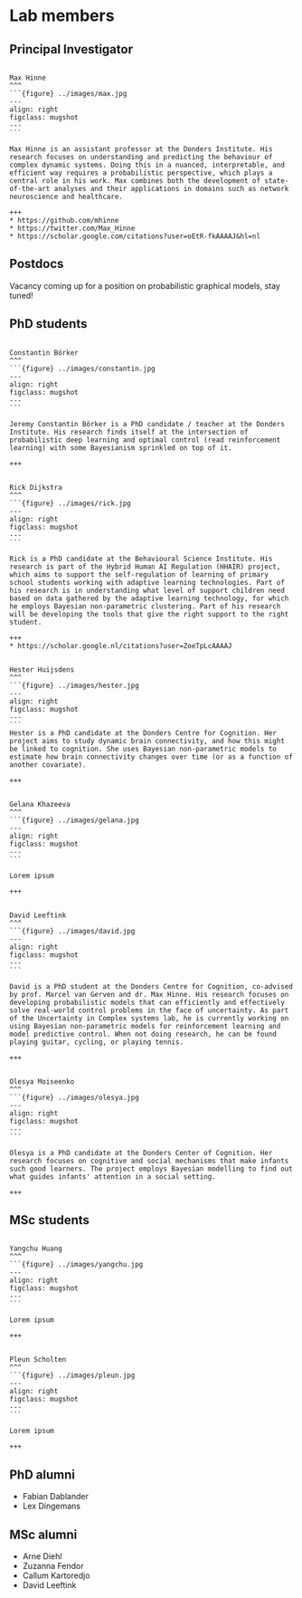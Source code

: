 # Lab members

## Principal Investigator

````{card} 

Max Hinne
^^^
```{figure} ../images/max.jpg
---
align: right
figclass: mugshot
---
```

Max Hinne is an assistant professor at the Donders Institute. His research focuses on understanding and predicting the behaviour of complex dynamic systems. Doing this in a nuanced, interpretable, and efficient way requires a probabilistic perspective, which plays a central role in his work. Max combines both the development of state-of-the-art analyses and their applications in domains such as network neuroscience and healthcare.

+++
* https://github.com/mhinne 
* https://twitter.com/Max_Hinne 
* https://scholar.google.com/citations?user=oEtR-fkAAAAJ&hl=nl
````



## Postdocs

Vacancy coming up for a position on probabilistic graphical models, stay tuned!

## PhD students

````{card} 

Constantin Börker
^^^
```{figure} ../images/constantin.jpg
---
align: right
figclass: mugshot
---
```

Jeremy Constantin Börker is a PhD candidate / teacher at the Donders Institute. His research finds itself at the intersection of probabilistic deep learning and optimal control (read reinforcement learning) with some Bayesianism sprinkled on top of it. 

+++
````

````{card} 

Rick Dijkstra
^^^
```{figure} ../images/rick.jpg
---
align: right
figclass: mugshot
---
```

Rick is a PhD candidate at the Behavioural Science Institute. His research is part of the Hybrid Human AI Regulation (HHAIR) project, which aims to support the self-regulation of learning of primary school students working with adaptive learning technologies. Part of his research is in understanding what level of support children need based on data gathered by the adaptive learning technology, for which he employs Bayesian non-parametric clustering. Part of his research will be developing the tools that give the right support to the right student.

+++
* https://scholar.google.nl/citations?user=ZoeTpLcAAAAJ
````

````{card} 

Hester Huijsdens
^^^
```{figure} ../images/hester.jpg
---
align: right
figclass: mugshot
---
```
Hester is a PhD candidate at the Donders Centre for Cognition. Her project aims to study dynamic brain connectivity, and how this might be linked to cognition. She uses Bayesian non-parametric models to estimate how brain connectivity changes over time (or as a function of another covariate).

+++

````

````{card} 

Gelana Khazeeva
^^^
```{figure} ../images/gelana.jpg
---
align: right
figclass: mugshot
---
```

Lorem ipsum

+++

````

````{card} 

David Leeftink
^^^
```{figure} ../images/david.jpg
---
align: right
figclass: mugshot
---
```

David is a PhD student at the Donders Centre for Cognition, co-advised by prof. Marcel van Gerven and dr. Max Hinne. His research focuses on developing probabilistic models that can efficiently and effectively solve real-world control problems in the face of uncertainty. As part of the Uncertainty in Complex systems lab, he is currently working on using Bayesian non-parametric models for reinforcement learning and model predictive control. When not doing research, he can be found playing guitar, cycling, or playing tennis.

+++

````

````{card} 

Olesya Moiseenko
^^^
```{figure} ../images/olesya.jpg
---
align: right
figclass: mugshot
---
```

Olesya is a PhD candidate at the Donders Center of Cognition. Her research focuses on cognitive and social mechanisms that make infants such good learners. The project employs Bayesian modelling to find out what guides infants' attention in a social setting.

+++

````


## MSc students

````{card} 

Yangchu Huang
^^^
```{figure} ../images/yangchu.jpg
---
align: right
figclass: mugshot
---
```

Lorem ipsum

+++

````

````{card} 

Pleun Scholten
^^^
```{figure} ../images/pleun.jpg
---
align: right
figclass: mugshot
---
```

Lorem ipsum

+++

````



## PhD alumni

* Fabian Dablander
* Lex Dingemans

## MSc alumni

* Arne Diehl
* Zuzanna Fendor
* Callum Kartoredjo
* David Leeftink
